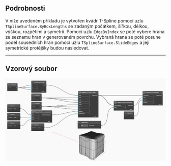 ## Podrobnosti
V níže uvedeném příkladu je vytvořen kvádr T-Spline pomocí uzlu `TSplineSurface.ByBoxLengths` se zadaným počátkem, šířkou, délkou, výškou, rozpětími a symetrií.
Pomocí uzlu `EdgeByIndex` se poté vybere hrana ze seznamu hran v generovaném povrchu. Vybraná hrana se poté posune podél sousedních hran pomocí uzlu `TSplineSurface.SlideEdges` a její symetrické protějšky budou následovat.
___
## Vzorový soubor

![TSplineTopology.EdgeByIndex](./Autodesk.DesignScript.Geometry.TSpline.TSplineTopology.EdgeByIndex_img.jpg)
